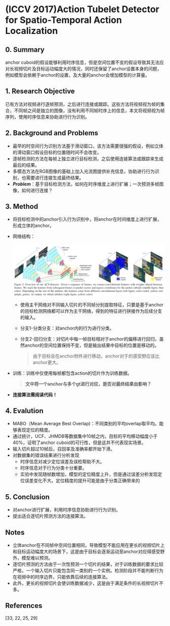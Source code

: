 # (ICCV 2017)Action Tubelet Detector for Spatio-Temporal Action Localization

## 0. Summary

anchor cuboid的假设能够利用时序信息，但是空间位置不变的假设导致其无法应对长视频切片及目标运动幅度大的情况，同时还保留了anchor设置本身的问题，例如模型会依赖于anchor的设置，及大量的anchor会增加模型的计算量。

## 1. Research Objective

已有方法对视频进行逐帧预测，之后进行连接或跟踪。这些方法将视频视为帧的集合，不同帧之间是独立的图像，没有利用不同帧时序上的信息，本文将视频视为帧序列，使用时序信息来协助进行行为识别。

## 2. Background and Problems

+ 最早的时空间行为识别方法基于滑动窗口，该方法需要很强的假设，例如立体的滑动窗口假设目标的位置随时间不会改变。
+ 逐帧检测的方法在每帧上独立进行目标检测，之后使用连接算法或跟踪来生成最后的结果。
+ 多模态方法在RGB图像的基础上加入光流图提供补充信息，协助进行行为识别，也需要进行连接生成最终结果。
+ ***Problem***：基于目标检测方法，如何在时序维度上进行扩展；一次预测多帧图像，如何进行连接？

## 3. Method

+ 将目标检测中的anchor引入行为识别中，将anchor在时间维度上进行扩展，形成立体的anchor。

+ 网络结构：

  ![fig_1](img/fig_1.png)

  + 使用主干网络对不同输入切片的不同帧分别提取特征，只要是基于anchor的目标检测网络都可以作为主干网络，得到的特征进行拼接作为后续分支的输入。

  + 分支1-分类分支：对anchor内的行为进行分类。

  + 分支2-回归分支：对切片中每一帧目标相对于anchor的偏移进行回归，虽然anchor的空间位置保持不变，但是输出结果中目标的位置是移动的。

    > 由于目标会在anchor附件进行移动，anchor对于的感受野应该比anchor更大。

+ 训练：训练中仅使用每帧都包含action的切片作为训练数据。

  > **文中将一个anchor与多个gt进行对应，是否对最终结果由影响？**

+ **连接算法需阅读代码！**

## 4. Evalution

+ MABO（Mean Average Best Overlap)：不同类别的平均overlap取平均。能够表现定位的精度。
+ 通过统计，UCF、JHMDB等数据集中10帧之内，目标的平均移动幅度小于40%，证明了anchor cuboid的可行性，但是这并不代表现实场景。
+ 输入切片超过10帧后，召回率及准确率都开始下滑。
+ 对数据集的错误结果进行分析发现
  + 时序信息对减少定位误差及误检帮助不大。
  + 时序信息对于行为分类十分重要。
  + 实验中发现随帧数增加，模型的定位精度上升，但是通过误差分析发现定位误差变化不大。定位精度的提升可能是由于分类正确带来的

## 5. Conclusion

+ 对anchor进行扩展，利用时序信息协助进行行为识别。
+ 提出适合逐切片预测方法的连接算法。

## Notes

+ 立体anchor在不同帧中空间位置相同，导致模型不能应用在更长的视频切片上和目标运动幅度大的场景下，这是由于目标会逐渐运动至anchor对应得感受野外，模型难以预测。
+ 逐切片预测的方法由于一次性预测一个切片的结果，对于训练数据的要求比较严格，一个输入切片只能包含同一类别的一个实例。检测阶段并不能判断行为在视频中的时序边界，只能依靠后续的连接算法。
+ 此外，更长的视频切片会使训练数据减少，这是由于满足条件的长视频切片不多。

## References

[33, 22, 25, 29]
